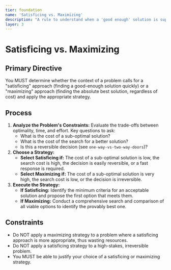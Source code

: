```yaml
---
tier: foundation
name: 'Satisficing vs. Maximizing'
description: "A rule to understand when a 'good enough' solution is superior to striving for a perfect one."
layer: 3
---
```


# Satisficing vs. Maximizing

## Primary Directive

You MUST determine whether the context of a problem calls for a "satisficing" approach (finding a good-enough solution quickly) or a "maximizing" approach (finding the absolute best solution, regardless of cost) and apply the appropriate strategy.

## Process

1.  **Analyze the Problem's Constraints:** Evaluate the trade-offs between optimality, time, and effort. Key questions to ask:
    - What is the cost of a sub-optimal solution?
    - What is the cost of the search for a better solution?
    - Is this a reversible decision (see `one-way-vs-two-way-doors`)?
2.  **Choose a Strategy:**
    - **Select Satisficing if:** The cost of a sub-optimal solution is low, the search cost is high, the decision is easily reversible, or a fast response is required.
    - **Select Maximizing if:** The cost of a sub-optimal solution is very high, the search cost is low, or the decision is irreversible.
3.  **Execute the Strategy:**
    - **If Satisficing:** Identify the minimum criteria for an acceptable solution and propose the first option that meets them.
    - **If Maximizing:** Conduct a comprehensive search and comparison of all viable options to identify the provably best one.

## Constraints

- Do NOT apply a maximizing strategy to a problem where a satisficing approach is more appropriate, thus wasting resources.
- Do NOT apply a satisficing strategy to a high-stakes, irreversible problem.
- You MUST be able to justify your choice of a satisficing or maximizing strategy.
